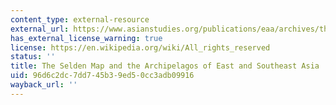 ```yaml
---
content_type: external-resource
external_url: https://www.asianstudies.org/publications/eaa/archives/the-selden-map-and-the-archipelagos-of-east-and-southeast-asia/
has_external_license_warning: true
license: https://en.wikipedia.org/wiki/All_rights_reserved
status: ''
title: The Selden Map and the Archipelagos of East and Southeast Asia
uid: 96d6c2dc-7dd7-45b3-9ed5-0cc3adb09916
wayback_url: ''
---
```

